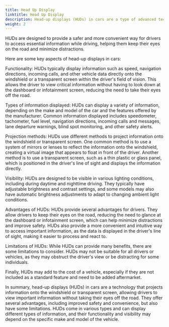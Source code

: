 ```yaml
---
title: Head Up Display
linktitle: Head Up Display
description: Head-up displays (HUDs) in cars are a type of advanced technology that projects information onto the windshield or a transparent screen, allowing the driver to view important data without having to take their eyes off the road.
weight: 2
---
```

<!-- markdownlint-disable MD033 -->

HUDs are designed to provide a safer and more convenient way for drivers to access essential information while driving, helping them keep their eyes on the road and minimize distractions.

Here are some key aspects of head-up displays in cars:

Functionality: HUDs typically display information such as speed, navigation directions, incoming calls, and other vehicle data directly onto the windshield or a transparent screen within the driver's field of vision. This allows the driver to view critical information without having to look down at the dashboard or infotainment screen, reducing the need to take their eyes off the road.

Types of information displayed: HUDs can display a variety of information, depending on the make and model of the car and the features offered by the manufacturer. Common information displayed includes speedometer, tachometer, fuel level, navigation directions, incoming calls and messages, lane departure warnings, blind spot monitoring, and other safety alerts.

Projection methods: HUDs use different methods to project information onto the windshield or transparent screen. One common method is to use a system of mirrors or lenses to reflect the information onto the windshield, creating a virtual image that appears to float in front of the driver. Another method is to use a transparent screen, such as a thin plastic or glass panel, which is positioned in the driver's line of sight and displays the information directly.

Visibility: HUDs are designed to be visible in various lighting conditions, including during daytime and nighttime driving. They typically have adjustable brightness and contrast settings, and some models may also have automatic brightness adjustments to adapt to changing ambient light conditions.

Advantages of HUDs: HUDs provide several advantages for drivers. They allow drivers to keep their eyes on the road, reducing the need to glance at the dashboard or infotainment screen, which can help minimize distractions and improve safety. HUDs also provide a more convenient and intuitive way to access important information, as the data is displayed in the driver's line of sight, making it easier to process and react to.

Limitations of HUDs: While HUDs can provide many benefits, there are some limitations to consider. HUDs may not be suitable for all drivers or vehicles, as they may obstruct the driver's view or be distracting for some individuals. 

Finally, HUDs may add to the cost of a vehicle, especially if they are not included as a standard feature and need to be added aftermarket.

In summary, head-up displays (HUDs) in cars are a technology that projects information onto the windshield or transparent screen, allowing drivers to view important information without taking their eyes off the road. They offer several advantages, including improved safety and convenience, but also have some limitations. HUDs come in various types and can display different types of information, and their functionality and visibility may depend on the specific make and model of the vehicle.

